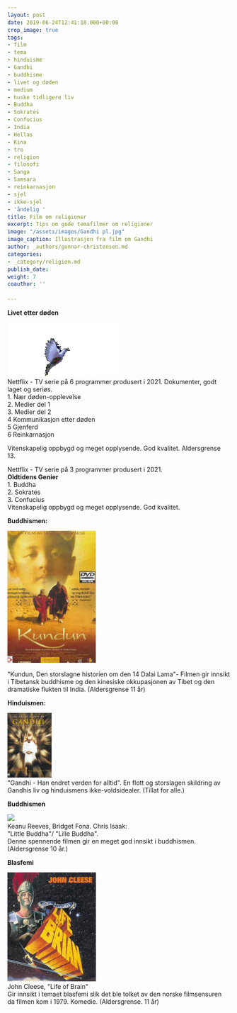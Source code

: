 ```yaml
---
layout: post
date: 2019-06-24T12:41:18.000+00:00
crop_image: true
tags:
- film
- tema
- hinduisme
- Gandhi
- buddhisme
- livet og døden
- medium
- huske tidligere liv
- Buddha
- Sokrates
- Confucius
- India
- Hellas
- Kina
- tro
- religion
- filosofi
- Sanga
- Samsara
- reinkarnasjon
- sjel
- ikke-sjel
- 'åndelig '
title: Film om religioner
excerpt: Tips om gode temafilmer om religioner
image: "/assets/images/Gandhi pl.jpg"
image_caption: Illustrasjon fra film om Gandhi
author: _authors/gunnar-christensen.md
categories:
- _category/religion.md
publish_date: 
weight: 7
coauthor: ''

---
```

**Livet etter døden**

![](/assets/images/dove.gif)  
Nettflix - TV serie på 6 programmer produsert i 2021. Dokumenter, godt laget og seriøs.  
1\. Nær døden-opplevelse  
2\. Medier del 1  
3\. Medier del 2  
4 Kommunikasjon etter døden  
5 Gjenferd  
6 Reinkarnasjon

Vitenskapelig oppbygd og meget opplysende. God kvalitet.  Aldersgrense 13.

  
Nettflix - TV serie på 3 programmer produsert i 2021.  
**Oldtidens Genier**  
1\. Buddha  
2\. Sokrates  
3\. Confucius  
Vitenskapelig oppbygd og meget opplysende. God kvalitet. 

**Buddhismen:**

![](/assets/images/dvd.dalailama.jpg)

"Kundun, Den storslagne historien om den 14 Dalai Lama"- Filmen gir innsikt i Tibetansk buddhisme og den kinesiske okkupasjonen av Tibet og den dramatiske flukten til India. (Aldersgrense 11 år)

**Hinduismen:**

![](/assets/images/gandhi.jpg)  
"Gandhi - Han endret verden for alltid". En flott og storslagen skildring av Gandhis liv og hinduismens ikke-voldsidealer. (Tillat for alle.)

**Buddhismen**

![](/assets/images/libuddh.jpg)  
Keanu Reeves, Bridget Fona. Chris Isaak:  
"Little Buddha"/ "Lille Buddha".  
Denne spennende filmen gir en meget god innsikt i buddhismen.  (Aldersgrense 10 år.)

**Blasfemi**

![](/assets/images/life.jpg)  
John Cleese, "Life of Brain"  
Gir innsikt i temaet blasfemi slik det ble tolket av den norske filmsensuren da filmen kom i 1979. Komedie. (Aldersgrense. 11 år)